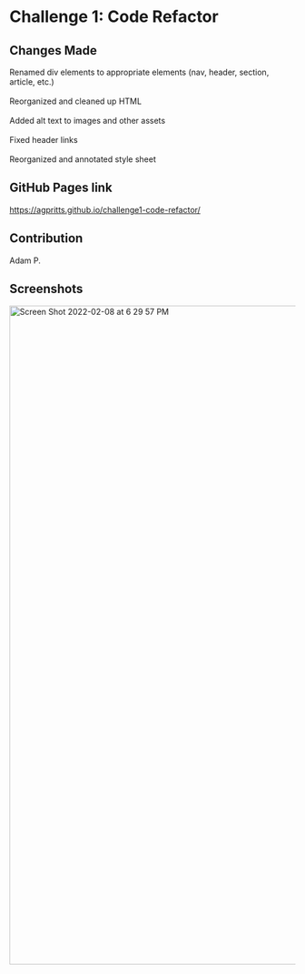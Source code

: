 # Challenge 1: Code Refactor

## Changes Made
Renamed div elements to appropriate elements (nav, header, section, article, etc.) </br>
</br>
Reorganized and cleaned up HTML </br>
</br>
Added alt text to images and other assets </br>
</br>
Fixed header links </br>
</br>
Reorganized and annotated style sheet </br>

## GitHub Pages link
https://agpritts.github.io/challenge1-code-refactor/

## Contribution
Adam P.

## Screenshots

<img width="1158" alt="Screen Shot 2022-02-08 at 6 29 57 PM" src="https://user-images.githubusercontent.com/96213926/153093227-a314ad61-b8cb-4c27-a432-239689deb858.png">
